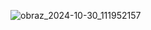 ![obraz_2024-10-30_111952157](https://github.com/user-attachments/assets/a0b556a2-d8d2-4635-a626-55aa8043db62)

